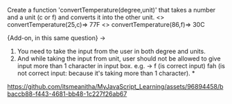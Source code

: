 Create a function 'convertTemperature(degree,unit)' that takes a number and a unit (c or f) and converts it into the other unit. 
<> convertTemperature(25,c)=> 77F
<> convertTemperature(86,f)=> 30C

{Add-on, in this same question} -> 
1) You need to take the input from the user in both degree and units. 
2) And while taking the input from unit, user should not be allowed to give input more than 1 character in input box. 
e.g. -> f (is correct input) 
	fah (is not correct input: because it's taking more than 1 character). *

https://github.com/itsmeanitha/MyJavaScript_Learning/assets/96894458/bbaccb88-f443-4681-bb48-1c227f26ab67
